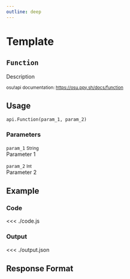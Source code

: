 ```yaml
---
outline: deep
---
```


# Template <Badge type="info" text="GET"/>

## `Function`

Description

<small>osu!api documentation: https://osu.ppy.sh/docs/function</small>

## Usage

`api.Function(param_1, param_2)`

### Parameters

`param_1` <small>String</small><br>
Parameter 1

`param_2` <small>Int</small><br>
Parameter 2

## Example

### Code
<<< ./code.js

### Output
<<< ./output.json

## Response Format

<!--@include: ./response.md-->